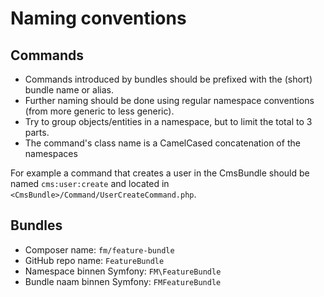 Naming conventions
==================

## Commands

* Commands introduced by bundles should be prefixed with the (short) bundle name or alias. 
* Further naming should be done using regular namespace conventions (from more generic to less generic). 
* Try to group objects/entities in a namespace, but to limit the total to 3 parts.
* The command's class name is a CamelCased concatenation of the namespaces

For example a command that creates a user in the CmsBundle should be named `cms:user:create` and located in `<CmsBundle>/Command/UserCreateCommand.php`.

## Bundles

* Composer name: `fm/feature-bundle`
* GitHub repo name: `FeatureBundle`
* Namespace binnen Symfony: `FM\FeatureBundle`
* Bundle naam binnen Symfony: `FMFeatureBundle`

